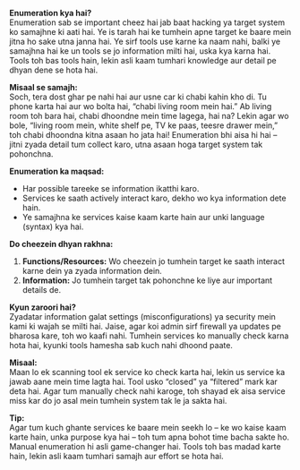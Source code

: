 **Enumeration kya hai?**  
Enumeration sab se important cheez hai jab baat hacking ya target system ko samajhne ki aati hai. Ye is tarah hai ke tumhein apne target ke baare mein jitna ho sake utna janna hai. Ye sirf tools use karne ka naam nahi, balki ye samajhna hai ke un tools se jo information milti hai, uska kya karna hai. Tools toh bas tools hain, lekin asli kaam tumhari knowledge aur detail pe dhyan dene se hota hai.

**Misaal se samajh:**  
Soch, tera dost ghar pe nahi hai aur usne car ki chabi kahin kho di. Tu phone karta hai aur wo bolta hai, “chabi living room mein hai.” Ab living room toh bara hai, chabi dhoondne mein time lagega, hai na? Lekin agar wo bole, “living room mein, white shelf pe, TV ke paas, teesre drawer mein,” toh chabi dhoondna kitna asaan ho jata hai! Enumeration bhi aisa hi hai – jitni zyada detail tum collect karo, utna asaan hoga target system tak pohonchna.

**Enumeration ka maqsad:**  
- Har possible tareeke se information ikatthi karo.  
- Services ke saath actively interact karo, dekho wo kya information dete hain.  
- Ye samajhna ke services kaise kaam karte hain aur unki language (syntax) kya hai.  

**Do cheezein dhyan rakhna:**  
1. **Functions/Resources:** Wo cheezein jo tumhein target ke saath interact karne dein ya zyada information dein.  
2. **Information:** Jo tumhein target tak pohonchne ke liye aur important details de.  

**Kyun zaroori hai?**  
Zyadatar information galat settings (misconfigurations) ya security mein kami ki wajah se milti hai. Jaise, agar koi admin sirf firewall ya updates pe bharosa kare, toh wo kaafi nahi. Tumhein services ko manually check karna hota hai, kyunki tools hamesha sab kuch nahi dhoond paate.  

**Misaal:**  
Maan lo ek scanning tool ek service ko check karta hai, lekin us service ka jawab aane mein time lagta hai. Tool usko “closed” ya “filtered” mark kar deta hai. Agar tum manually check nahi karoge, toh shayad ek aisa service miss kar do jo asal mein tumhein system tak le ja sakta hai.  

**Tip:**  
Agar tum kuch ghante services ke baare mein seekh lo – ke wo kaise kaam karte hain, unka purpose kya hai – toh tum apna bohot time bacha sakte ho. Manual enumeration hi asli game-changer hai. Tools toh bas madad karte hain, lekin asli kaam tumhari samajh aur effort se hota hai.
